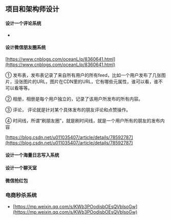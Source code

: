 ## 项目和架构师设计

#### 设计一个评论系统

- 

#### 设计微信朋友圈系统

[https://www.cnblogs.com/oceanL/p/8360641.html](https://www.cnblogs.com/oceanL/p/8360641.html)

① 发布表，发布表记录了来自所有用户的所有feed，比如一个用户发布了几张图片，没张图片的URL，图片在CDN里的URL，它有哪些元属性，谁可以看，谁不可以看等等。

② 相册，相册是每个用户独立的，记录了该用户所发布的所有内容。

③ 评论， 评论就是针对某个具体发布的朋友评论和点赞操作。

④ 时间线，所谓“刷朋友圈”，就是刷时间线，就是一个用户所有的朋友的发布内容

[https://blog.csdn.net/u011035407/article/details/78592787](https://blog.csdn.net/u011035407/article/details/78592787)

#### 设计一个海量日志写入系统


#### 设计一个聊天室

#### 微信抢红包

### 电商秒杀系统
- [https://mp.weixin.qq.com/s/KWb3POodisbOEsQVblsoGw](https://mp.weixin.qq.com/s/KWb3POodisbOEsQVblsoGw)
